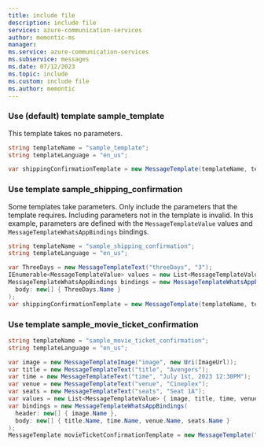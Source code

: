 ```yaml
---
title: include file
description: include file
services: azure-communication-services
author: memontic-ms
manager: 
ms.service: azure-communication-services
ms.subservice: messages
ms.date: 07/12/2023
ms.topic: include
ms.custom: include file
ms.author: memontic
---
```


### Use (default) template sample_template

This template takes no parameters.

```csharp
string templateName = "sample_template"; 
string templateLanguage = "en_us"; 

var shippingConfirmationTemplate = new MessageTemplate(templateName, templateLanguage); 

``````

### Use template sample_shipping_confirmation

Some templates take parameters. Only include the parameters that the template requires. Including parameters not in the template is invalid.
In this example, parameters are defined with the `MessageTemplateValue` values and `MessageTemplateWhatsAppBindings` bindings.

```csharp
string templateName = "sample_shipping_confirmation"; 
string templateLanguage = "en_us"; 

var ThreeDays = new MessageTemplateText("threeDays", "3");
IEnumerable<MessageTemplateValue> values = new List<MessageTemplateValue> { ThreeDays };
MessageTemplateWhatsAppBindings bindings = new MessageTemplateWhatsAppBindings(
  body: new[] { ThreeDays.Name }
);
var shippingConfirmationTemplate = new MessageTemplate(templateName, templateLanguage, values, bindings); 

``````

### Use template sample_movie_ticket_confirmation

```csharp
string templateName = "sample_movie_ticket_confirmation"; 
string templateLanguage = "en_us"; 

var image = new MessageTemplateImage("image", new Uri(ImageUrl));
var title = new MessageTemplateText("title", "Avengers");
var time = new MessageTemplateText("time", "July 1st, 2023 12:30PM");
var venue = new MessageTemplateText("venue", "Cineplex");
var seats = new MessageTemplateText("seats", "Seat 1A");
var values = new List<MessageTemplateValue> { image, title, time, venue, seats };
var bindings = new MessageTemplateWhatsAppBindings(
  header: new[] { image.Name },
  body: new[] { title.Name, time.Name, venue.Name, seats.Name }
);
MessageTemplate movieTicketConfirmationTemplate = new MessageTemplate("sample_movie_ticket_confirmation", "en_us", values, bindings);

``````